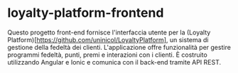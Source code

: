 # loyalty-platform-frontend
Questo progetto front-end fornisce l'interfaccia utente per la (Loyalty Platform)[https://github.com/uninicol/LoyaltyPlatform], un sistema di gestione della fedeltà dei clienti. L'applicazione offre funzionalità per gestire programmi fedeltà, punti, premi e interazioni con i clienti. È costruito utilizzando Angular e Ionic e comunica con il back-end tramite API REST.
